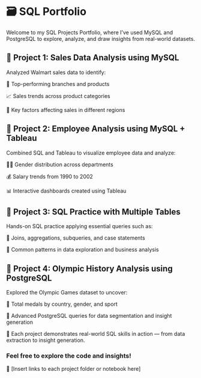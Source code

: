 # 🗃️ **SQL Portfolio**
Welcome to my SQL Projects Portfolio, where I’ve used MySQL and PostgreSQL to explore, analyze, and draw insights from real-world datasets.

## 📌 **Project 1: Sales Data Analysis using MySQL**
Analyzed Walmart sales data to identify:

🏬 Top-performing branches and products

📈 Sales trends across product categories

🎯 Key factors affecting sales in different regions

## 📌 **Project 2: Employee Analysis using MySQL + Tableau**
Combined SQL and Tableau to visualize employee data and analyze:

👩‍💼 Gender distribution across departments

💰 Salary trends from 1990 to 2002

📊 Interactive dashboards created using Tableau

## 📌 **Project 3: SQL Practice with Multiple Tables**
Hands-on SQL practice applying essential queries such as:

🔗 Joins, aggregations, subqueries, and case statements

🎯 Common patterns in data exploration and business analysis

## 📌 **Project 4: Olympic History Analysis using PostgreSQL**
Explored the Olympic Games dataset to uncover:

🥇 Total medals by country, gender, and sport

🧠 Advanced PostgreSQL queries for data segmentation and insight generation

📂 Each project demonstrates real-world SQL skills in action — from data extraction to insight generation.

### Feel free to explore the code and insights!
🔗 [Insert links to each project folder or notebook here]
